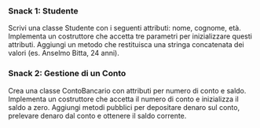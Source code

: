 ### Snack 1: Studente 
Scrivi una classe Studente con i seguenti attributi: nome, cognome, età. Implementa un costruttore che accetta tre parametri per inizializzare questi attributi. 
Aggiungi un metodo che restituisca una stringa concatenata dei valori (es. Anselmo Bitta, 24 anni).
### Snack 2: Gestione di un Conto
Crea una classe ContoBancario con attributi per numero di conto e saldo. 
Implementa un costruttore che accetta il numero di conto e inizializza il saldo a zero. 
Aggiungi metodi pubblici per depositare denaro sul conto, prelevare denaro dal conto e ottenere il saldo corrente.
